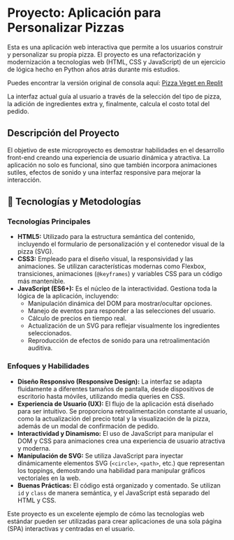 # Proyecto: Aplicación para Personalizar Pizzas

Esta es una aplicación web interactiva que permite a los usuarios construir y personalizar su propia pizza. El proyecto es una refactorización y modernización a tecnologías web (HTML, CSS y JavaScript) de un ejercicio de lógica hecho en Python años atrás durante mis estudios.

Puedes encontrar la versión original de consola aquí: [Pizza Veget en Replit](https://replit.com/@WilliamLondono/pizza-veget?v=1#main.py)

La interfaz actual guía al usuario a través de la selección del tipo de pizza, la adición de ingredientes extra y, finalmente, calcula el costo total del pedido.

## Descripción del Proyecto

El objetivo de este microproyecto es demostrar habilidades en el desarrollo front-end creando una experiencia de usuario dinámica y atractiva. La aplicación no solo es funcional, sino que también incorpora animaciones sutiles, efectos de sonido y una interfaz responsive para mejorar la interacción.

## 🍕 Tecnologías y Metodologías

### Tecnologías Principales
- **HTML5:** Utilizado para la estructura semántica del contenido, incluyendo el formulario de personalización y el contenedor visual de la pizza (SVG).
- **CSS3:** Empleado para el diseño visual, la responsividad y las animaciones. Se utilizan características modernas como Flexbox, transiciones, animaciones (`@keyframes`) y variables CSS para un código más mantenible.
- **JavaScript (ES6+):** Es el núcleo de la interactividad. Gestiona toda la lógica de la aplicación, incluyendo:
  - Manipulación dinámica del DOM para mostrar/ocultar opciones.
  - Manejo de eventos para responder a las selecciones del usuario.
  - Cálculo de precios en tiempo real.
  - Actualización de un SVG para reflejar visualmente los ingredientes seleccionados.
  - Reproducción de efectos de sonido para una retroalimentación auditiva.

### Enfoques y Habilidades
- **Diseño Responsivo (Responsive Design):** La interfaz se adapta fluidamente a diferentes tamaños de pantalla, desde dispositivos de escritorio hasta móviles, utilizando media queries en CSS.
- **Experiencia de Usuario (UX):** El flujo de la aplicación está diseñado para ser intuitivo. Se proporciona retroalimentación constante al usuario, como la actualización del precio total y la visualización de la pizza, además de un modal de confirmación de pedido.
- **Interactividad y Dinamismo:** El uso de JavaScript para manipular el DOM y CSS para animaciones crea una experiencia de usuario atractiva y moderna.
- **Manipulación de SVG:** Se utiliza JavaScript para inyectar dinámicamente elementos SVG (`<circle>`, `<path>`, etc.) que representan los toppings, demostrando una habilidad para manipular gráficos vectoriales en la web.
- **Buenas Prácticas:** El código está organizado y comentado. Se utilizan `id` y `class` de manera semántica, y el JavaScript está separado del HTML y CSS.

Este proyecto es un excelente ejemplo de cómo las tecnologías web estándar pueden ser utilizadas para crear aplicaciones de una sola página (SPA) interactivas y centradas en el usuario.

